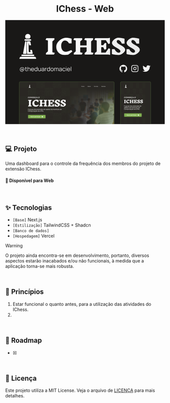 <h1 align="center">
    IChess - Web
</h1>

<!-- <picture>
  <source media="(prefers-color-scheme: dark)" srcset="/.github/cover.png">
  <source media="(prefers-color-scheme: light)" srcset="/.github/cover_light.png">
    <img alt="Main project cover" src="/.github/cover_light.png">
</picture> -->

![cover](.github/cover.png?style=flat)

<br />

## 💻 Projeto

Uma dashboard para o controle da frequência dos membros do projeto de extensão IChess.

#### 🧭 Disponível para Web

<br />

## ✨ Tecnologias

-   `[Base]` Next.js
-   `[Estilização]` TailwindCSS + Shadcn
-   `[Banco de dados]`
-   `[Hospedagem]` Vercel

> [!WARNING]
> O projeto ainda encontra-se em desenvolvimento, portanto, diversos aspectos estarão inacabados e/ou não funcionais, à medida que a aplicação torna-se mais robusta.

<br />

## 🧠 Princípios

1.  Estar funcional o quanto antes, para a utilização das atividades do IChess.
2.

<br />

## 🚧 Roadmap

-   [x]

<br />

## 📝 Licença

Este projeto utiliza a MIT License. Veja o arquivo de [LICENÇA](LICENSE) para mais detalhes.
